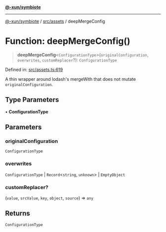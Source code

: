 [**@-xun/symbiote**](../../../README.md)

***

[@-xun/symbiote](../../../README.md) / [src/assets](../README.md) / deepMergeConfig

# Function: deepMergeConfig()

> **deepMergeConfig**\<`ConfigurationType`\>(`originalConfiguration`, `overwrites`, `customReplacer`?): `ConfigurationType`

Defined in: [src/assets.ts:619](https://github.com/Xunnamius/symbiote/blob/97e44b70bbc4b25fd28c3641586a9d18f95d8540/src/assets.ts#L619)

A thin wrapper around lodash's mergeWith that does not mutate
`originalConfiguration`.

## Type Parameters

• **ConfigurationType**

## Parameters

### originalConfiguration

`ConfigurationType`

### overwrites

`ConfigurationType` | `Record`\<`string`, `unknown`\> | `EmptyObject`

### customReplacer?

(`value`, `srcValue`, `key`, `object`, `source`) => `any`

## Returns

`ConfigurationType`

